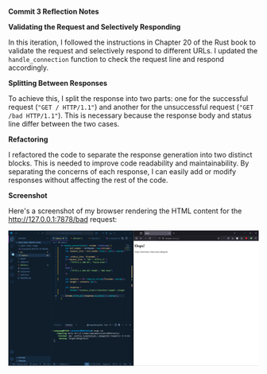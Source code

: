 **Commit 3 Reflection Notes**

**Validating the Request and Selectively Responding**

In this iteration, I followed the instructions in Chapter 20 of the Rust book to validate the request and selectively respond to different URLs. I updated the `handle_connection` function to check the request line and respond accordingly.

**Splitting Between Responses**

To achieve this, I split the response into two parts: one for the successful request (`"GET / HTTP/1.1"`) and another for the unsuccessful request (`"GET /bad HTTP/1.1"`). This is necessary because the response body and status line differ between the two cases.

**Refactoring**

I refactored the code to separate the response generation into two distinct blocks. This is needed to improve code readability and maintainability. By separating the concerns of each response, I can easily add or modify responses without affecting the rest of the code.

**Screenshot**

Here's a screenshot of my browser rendering the HTML content for the http://127.0.0.1:7878/bad request:

![Commit 3 screen capture](public/static/image/Screenshot%202025-03-19%20111842.png)